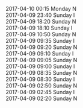 2017-04-10 00:15 Monday  N  
2017-04-09 23:40 Sunday  I  
2017-04-09 18:20 Sunday  N  
2017-04-09 18:10 Sunday  I  
2017-04-09 10:50 Sunday  N  
2017-04-09 09:35 Sunday  I  
2017-04-09 09:20 Sunday  N  
2017-04-09 09:10 Sunday  I  
2017-04-09 09:05 Sunday  N  
2017-04-09 09:00 Sunday  I  
2017-04-09 08:35 Sunday  N  
2017-04-09 08:30 Sunday  I  
2017-04-09 02:50 Sunday  N  
2017-04-09 02:45 Sunday  I  
2017-04-09 02:20 Sunday  N  
